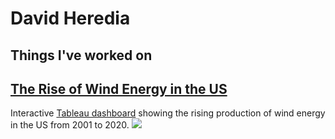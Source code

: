# David Heredia
## Things I've worked on

## [The Rise of Wind Energy in the US](https://github.com/david-heredia/portfolio-projects/tree/main/us-wind)
Interactive [Tableau dashboard](https://public.tableau.com/views/USWindProduction/USWindEnergy?:language=en-US&:display_count=n&:origin=viz_share_link) showing the rising production of wind energy in the US from 2001 to 2020.
![](https://github.com/david-heredia/portfolio-projects/blob/main/us-wind/US-Wind-Energy.png)
